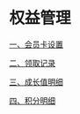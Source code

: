 # 权益管理

[一、会员卡设置](vipcard_set.md)

[二、领取记录](record.md)

[三、成长值明细](score_detail.md)

[四、积分明细](score_detail.md)
